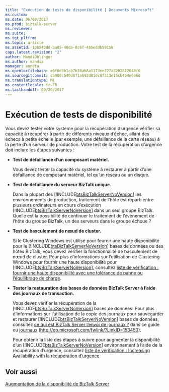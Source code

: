 ```yaml
---
title: "Exécution de tests de disponibilité | Documents Microsoft"
ms.custom: 
ms.date: 06/08/2017
ms.prod: biztalk-server
ms.reviewer: 
ms.suite: 
ms.tgt_pltfrm: 
ms.topic: article
ms.assetid: 10b543dd-ba85-40da-8c6f-485eddb59158
caps.latest.revision: "2"
author: MandiOhlinger
ms.author: mandia
manager: anneta
ms.openlocfilehash: e6f0d9b1cb7b38ab8a1173ee227a8202812048f0
ms.sourcegitcommit: cb908c540d8f1a692d01dc8f313e16cb4b4e696d
ms.translationtype: MT
ms.contentlocale: fr-FR
ms.lasthandoff: 09/20/2017
---
```

# <a name="performing-availability-testing"></a>Exécution de tests de disponibilité
Vous devez tester votre système pour la récupération d’urgence vérifier sa capacité à récupérer à partir de différents niveaux d’échec, allant des échecs à petite échelle (par exemple, une défaillance de la carte réseau) à la perte d’un serveur de production. Votre test de la récupération d’urgence doit inclure les étapes suivantes :  
  
-   **Test de défaillance d’un composant matériel.**  
  
     Vous devez tester la capacité du système à restaurer à partir d’une défaillance de composant matériel, tel qu’un réseau ou un disque.  
  
-   **Test de défaillance du serveur BizTalk unique.**  
  
     Dans la plupart des [!INCLUDE[btsBizTalkServerNoVersion](../includes/btsbiztalkservernoversion-md.md)] les environnements de production, traitement de l’hôte est réparti entre plusieurs ordinateurs en cours d’exécution [!INCLUDE[btsBizTalkServerNoVersion](../includes/btsbiztalkservernoversion-md.md)] dans un seul groupe BizTalk. Quelle est la possibilité de continuer le traitement de l’événement de l’hôte du groupe BizTalk, un des serveurs dans le groupe échoue ?  
  
-   **Test de basculement de nœud de cluster.**  
  
     Si le Clustering Windows est utilisé pour fournir une haute disponibilité pour le [!INCLUDE[btsBizTalkServerNoVersion](../includes/btsbiztalkservernoversion-md.md)] bases de données ou des hôtes BizTalk, vous devez vérifier la fonctionnalité de basculement de nœud de cluster. Pour plus d’informations sur l’utilisation de Clustering Windows pour fournir une haute disponibilité pour [!INCLUDE[btsBizTalkServerNoVersion](../includes/btsbiztalkservernoversion-md.md)], consultez [liste de vérification : fournir une haute disponibilité avec une tolérance de panne ou l’équilibrage de charge](../technical-guides/checklist-providing-high-availability-with-fault-tolerance-or-load-balancing.md).  
  
-   **Tester la restauration des bases de données BizTalk Server à l’aide des journaux de transaction.**  
  
     Vous devez vérifier la récupération de la [!INCLUDE[btsBizTalkServerNoVersion](../includes/btsbiztalkservernoversion-md.md)] bases de données. Pour plus d’informations sur l’utilisation de la copie des journaux pour sauvegarder et restaurer [!INCLUDE[btsBizTalkServerNoVersion](../includes/btsbiztalkservernoversion-md.md)] bases de données, consultez [ce qui est BizTalk Server l’envoi de journaux ?](../technical-guides/what-is-biztalk-server-log-shipping.md) dans ce guide ou [journaux](http://go.microsoft.com/fwlink/?LinkID=153450) (http://go.microsoft.com/fwlink/?LinkID=153450).  
  
     Pour obtenir la liste des étapes à suivre pour augmenter la disponibilité d’un [!INCLUDE[btsBizTalkServerNoVersion](../includes/btsbiztalkservernoversion-md.md)] environnement à l’aide de la récupération d’urgence, consultez [liste de vérification : Increasing Availability with la récupération d’urgence](../technical-guides/checklist-increasing-availability-with-disaster-recovery.md).  
  
## <a name="see-also"></a>Voir aussi  
 [Augmentation de la disponibilité de BizTalk Server](../technical-guides/increasing-availability-for-biztalk-server.md)